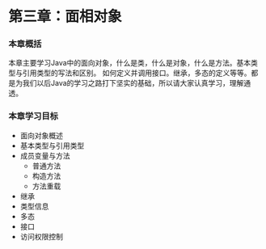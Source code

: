 # 第三章：面相对象

### 本章概括

本章主要学习Java中的面向对象，什么是类，什么是对象，什么是方法。基本类型与引用类型的写法和区别。
如何定义并调用接口。继承，多态的定义等等。都是为我们以后Java的学习之路打下坚实的基础，所以请大家认真学习，理解通透。

### 本章学习目标

* 面向对象概述
* 基本类型与引用类型
* 成员变量与方法
  * 普通方法
  * 构造方法
  * 方法重载
* 继承
* 类型信息
* 多态
* 接口
* 访问权限控制



